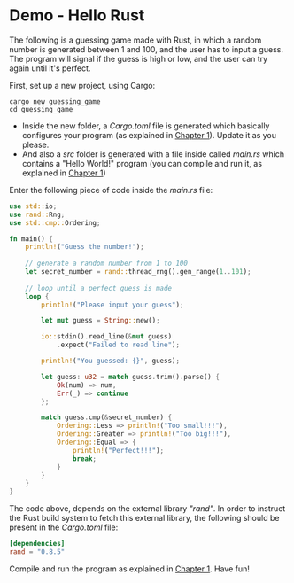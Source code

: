 # Demo - Hello Rust


The following is a guessing game made with Rust, in which a random number is generated between 1 and 100, and the user has to input a guess. The program will signal if the guess is high or low, and the user can try again until it's perfect.

First, set up a new project, using Cargo:
```shell
cargo new guessing_game
cd guessing_game
```

* Inside the new folder, a _Cargo.toml_ file is generated which basically configures your program (as explained in [Chapter 1](environment.html)). Update it as you please.
* And also a _src_ folder is generated with a file inside called _main.rs_ which contains a "Hello World!" program (you can compile and run it, as explained in [Chapter 1](environment.html))


Enter the following piece of code inside the _main.rs_ file:

```rust
use std::io;
use rand::Rng;
use std::cmp::Ordering;

fn main() {
    println!("Guess the number!");
    
    // generate a random number from 1 to 100
    let secret_number = rand::thread_rng().gen_range(1..101);
    
    // loop until a perfect guess is made
    loop {
        println!("Please input your guess");

        let mut guess = String::new();

        io::stdin().read_line(&mut guess)
            .expect("Failed to read line");

        println!("You guessed: {}", guess);

        let guess: u32 = match guess.trim().parse() {
            Ok(num) => num,
            Err(_) => continue
        };

        match guess.cmp(&secret_number) {
            Ordering::Less => println!("Too small!!!"),
            Ordering::Greater => println!("Too big!!!"),
            Ordering::Equal => {
                println!("Perfect!!!");
                break;
            }
        }
    }
}

```
The code above, depends on the external library _"rand"_. In order to instruct the Rust build system to fetch this external library, the following should be present in the _Cargo.toml_ file:
```toml
[dependencies]
rand = "0.8.5"
```

Compile and run the program as explained in [Chapter 1](environment.html). Have fun!